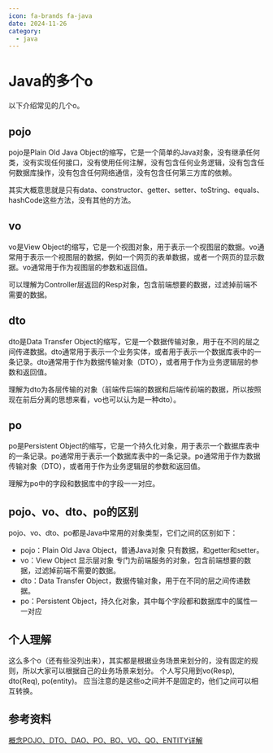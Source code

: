```yaml
---
icon: fa-brands fa-java
date: 2024-11-26
category:
  - java
---
```


# Java的多个o

以下介绍常见的几个o。

## pojo

pojo是Plain Old Java Object的缩写，它是一个简单的Java对象，没有继承任何类，没有实现任何接口，没有使用任何注解，没有包含任何业务逻辑，没有包含任何数据库操作，没有包含任何网络通信，没有包含任何第三方库的依赖。

其实大概意思就是只有data、constructor、getter、setter、toString、equals、hashCode这些方法，没有其他的方法。

## vo

vo是View Object的缩写，它是一个视图对象，用于表示一个视图层的数据。vo通常用于表示一个视图层的数据，例如一个网页的表单数据，或者一个网页的显示数据。vo通常用于作为视图层的参数和返回值。

可以理解为Controller层返回的Resp对象，包含前端想要的数据，过滤掉前端不需要的数据。

## dto

dto是Data Transfer Object的缩写，它是一个数据传输对象，用于在不同的层之间传递数据。dto通常用于表示一个业务实体，或者用于表示一个数据库表中的一条记录。dto通常用于作为数据传输对象（DTO），或者用于作为业务逻辑层的参数和返回值。

理解为dto为各层传输的对象（前端传后端的数据和后端传前端的数据，所以按照现在前后分离的思想来看，vo也可以认为是一种dto）。

## po

po是Persistent Object的缩写，它是一个持久化对象，用于表示一个数据库表中的一条记录。po通常用于表示一个数据库表中的一条记录。po通常用于作为数据传输对象（DTO），或者用于作为业务逻辑层的参数和返回值。

理解为po中的字段和数据库中的字段一一对应。

## pojo、vo、dto、po的区别

pojo、vo、dto、po都是Java中常用的对象类型，它们之间的区别如下：

- pojo：Plain Old Java Object，普通Java对象 只有数据，和getter和setter。
- vo：View Object 显示层对象 专门为前端服务的对象，包含前端想要的数据，过滤掉前端不需要的数据。
- dto：Data Transfer Object，数据传输对象，用于在不同的层之间传递数据。
- po：Persistent Object，持久化对象，其中每个字段都和数据库中的属性一一对应

## 个人理解

这么多个o（还有些没列出来），其实都是根据业务场景来划分的，没有固定的规则，所以大家可以根据自己的业务场景来划分。
个人写只用到vo(Resp), dto(Req), po(entity)。
应当注意的是这些o之间并不是固定的，他们之间可以相互转换。

## 参考资料

[概念POJO、DTO、DAO、PO、BO、VO、QO、ENTITY详解](https://blog.csdn.net/qq_40610003/article/details/109007539)
